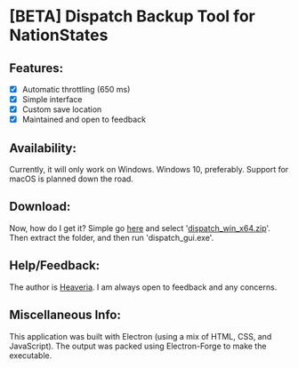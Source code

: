 # [BETA] Dispatch Backup Tool for NationStates
## Features:
- [x] Automatic throttling (650 ms)
- [x] Simple interface
- [x] Custom save location
- [x] Maintained and open to feedback

## Availability:
Currently, it will only work on Windows. Windows 10, preferably. Support for macOS is planned down the road.

## Download:
Now, how do I get it? Simple go [here](https://github.com/heaveria-ns/Dispatch-Backup-Tool/releases) and select '[dispatch_win_x64.zip](https://github.com/heaveria-ns/Dispatch-Backup-Tool/releases/download/v1.0.0-beta/dispatch_win-x64.zip)'. Then extract the folder, and then run 'dispatch_gui.exe'.

## Help/Feedback:
The author is [Heaveria](https://www.nationstates.net/nation=heaveria). I am always open to feedback and any concerns.

## Miscellaneous Info:
This application was built with Electron (using a mix of HTML, CSS, and JavaScript). The output was packed using Electron-Forge to make the executable.
